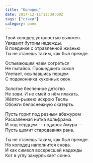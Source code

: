 ```yaml
---
title: "Колодец"
date: 2017-12-11T12:34:00Z
tags: ["стихи"]
category: poem
---
```


Твой колодец усталостью выжжен.  
Увядают бутоны надежды.  
В поединке с отравленной жизнью  
Ты не станешь таким, как был прежде.

Остывающим чаем согреться  
Не пытайся. Прошедшего сокол  
Улетает, осыпавшись перцем  
С подоконника кухонных окон.

Золотое беспечное детство  
Не зови. И не смей о нём плакать.  
Жёлто-рыжею искрою Теслы  
Обожги белоснежную скатерть.

Пусть горит под резным абажуром  
Раскалённая нитка вольфрама.  
И под сердцем -- подарок Амура --  
Пусть щемит стародавняя рана.

Ты не станешь таким, как был прежде.  
Но колодец наполнится снова.  
И как символ воскресшей надежды  
Кот в углу замурлыкает сонно.  
